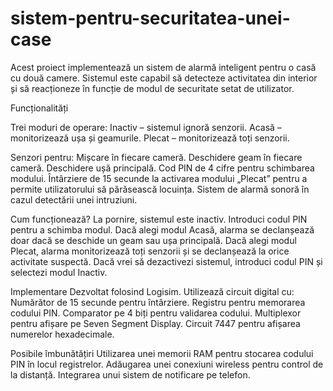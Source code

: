 # sistem-pentru-securitatea-unei-case
Acest proiect implementează un sistem de alarmă inteligent pentru o casă cu două camere. Sistemul este capabil să detecteze activitatea din interior și să reacționeze în funcție de modul de securitate setat de utilizator.

Funcționalități

Trei moduri de operare:
Inactiv – sistemul ignoră senzorii.
Acasă – monitorizează ușa și geamurile.
Plecat – monitorizează toți senzorii.

Senzori pentru:
Mișcare în fiecare cameră.
Deschidere geam în fiecare cameră.
Deschidere ușă principală.
Cod PIN de 4 cifre pentru schimbarea modului.
Întârziere de 15 secunde la activarea modului „Plecat” pentru a permite utilizatorului să părăsească locuința.
Sistem de alarmă sonoră în cazul detectării unei intruziuni.

Cum funcționează?
La pornire, sistemul este inactiv.
Introduci codul PIN pentru a schimba modul.
Dacă alegi modul Acasă, alarma se declanșează doar dacă se deschide un geam sau ușa principală.
Dacă alegi modul Plecat, alarma monitorizează toți senzorii și se declanșează la orice activitate suspectă.
Dacă vrei să dezactivezi sistemul, introduci codul PIN și selectezi modul Inactiv.

Implementare
Dezvoltat folosind Logisim.
Utilizează circuit digital cu:
Numărător de 15 secunde pentru întârziere.
Registru pentru memorarea codului PIN.
Comparator pe 4 biți pentru validarea codului.
Multiplexor pentru afișare pe Seven Segment Display.
Circuit 7447 pentru afișarea numerelor hexadecimale.

Posibile îmbunătățiri
Utilizarea unei memorii RAM pentru stocarea codului PIN în locul registrelor.
Adăugarea unei conexiuni wireless pentru control de la distanță.
Integrarea unui sistem de notificare pe telefon.
